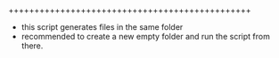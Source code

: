 +++++++++++++++++++++++++++++++++++++++++++++++
 + this script generates files in the same folder
 + recommended to create a new empty folder and run the script from there.
